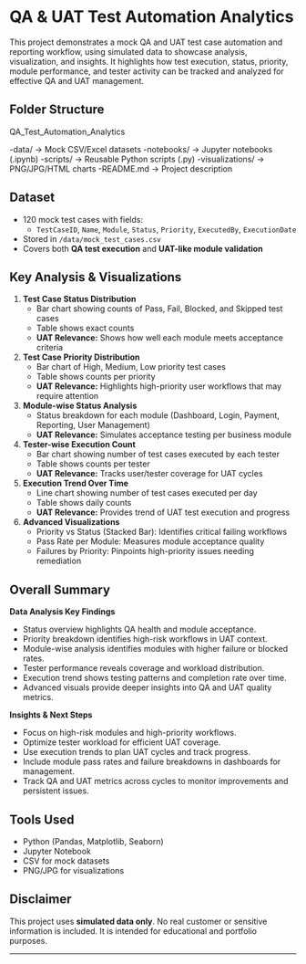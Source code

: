 # QA & UAT Test Automation Analytics

This project demonstrates a mock QA and UAT test case automation and reporting workflow, using simulated data to showcase analysis, visualization, and insights. It highlights how test execution, status, priority, module performance, and tester activity can be tracked and analyzed for effective QA and UAT management.
## **Folder Structure**
QA_Test_Automation_Analytics

-data/ → Mock CSV/Excel datasets
-notebooks/ → Jupyter notebooks (.ipynb)
-scripts/ → Reusable Python scripts (.py)
-visualizations/ → PNG/JPG/HTML charts
-README.md → Project description
## **Dataset**
- 120 mock test cases with fields:
  - `TestCaseID`, `Name`, `Module`, `Status`, `Priority`, `ExecutedBy`, `ExecutionDate`
- Stored in `/data/mock_test_cases.csv`
- Covers both **QA test execution** and **UAT-like module validation**
## **Key Analysis & Visualizations**
1. **Test Case Status Distribution**  
   - Bar chart showing counts of Pass, Fail, Blocked, and Skipped test cases  
   - Table shows exact counts  
   - **UAT Relevance:** Shows how well each module meets acceptance criteria
2. **Test Case Priority Distribution**  
   - Bar chart of High, Medium, Low priority test cases  
   - Table shows counts per priority  
   - **UAT Relevance:** Highlights high-priority user workflows that may require attention
3. **Module-wise Status Analysis**  
   - Status breakdown for each module (Dashboard, Login, Payment, Reporting, User Management)  
   - **UAT Relevance:** Simulates acceptance testing per business module
4. **Tester-wise Execution Count**  
   - Bar chart showing number of test cases executed by each tester  
   - Table shows counts per tester  
   - **UAT Relevance:** Tracks user/tester coverage for UAT cycles
5. **Execution Trend Over Time**  
   - Line chart showing number of test cases executed per day  
   - Table shows daily counts  
   - **UAT Relevance:** Provides trend of UAT test execution and progress
6. **Advanced Visualizations**
   - Priority vs Status (Stacked Bar): Identifies critical failing workflows  
   - Pass Rate per Module: Measures module acceptance quality  
   - Failures by Priority: Pinpoints high-priority issues needing remediation
## **Overall Summary**
**Data Analysis Key Findings**  
- Status overview highlights QA health and module acceptance.  
- Priority breakdown identifies high-risk workflows in UAT context.  
- Module-wise analysis identifies modules with higher failure or blocked rates.  
- Tester performance reveals coverage and workload distribution.  
- Execution trend shows testing patterns and completion rate over time.  
- Advanced visuals provide deeper insights into QA and UAT quality metrics.

**Insights & Next Steps**  
- Focus on high-risk modules and high-priority workflows.  
- Optimize tester workload for efficient UAT coverage.  
- Use execution trends to plan UAT cycles and track progress.  
- Include module pass rates and failure breakdowns in dashboards for management.  
- Track QA and UAT metrics across cycles to monitor improvements and persistent issues.
## **Tools Used**
- Python (Pandas, Matplotlib, Seaborn)  
- Jupyter Notebook  
- CSV for mock datasets  
- PNG/JPG for visualizations
## **Disclaimer**

This project uses **simulated data only**. No real customer or sensitive information is included. It is intended for educational and portfolio purposes.

---
